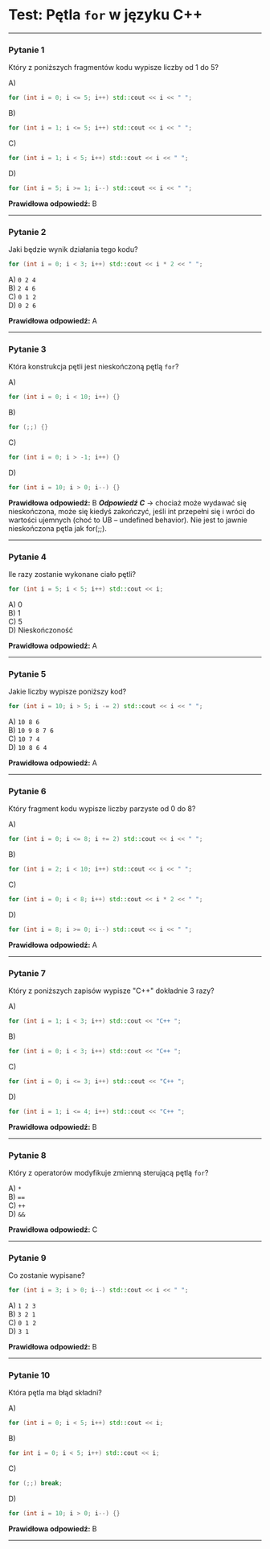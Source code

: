 # Test: Pętla `for` w języku C++

---

### **Pytanie 1**
Który z poniższych fragmentów kodu wypisze liczby od 1 do 5?

A)  
```cpp
for (int i = 0; i <= 5; i++) std::cout << i << " ";
```

B)  
```cpp
for (int i = 1; i <= 5; i++) std::cout << i << " ";
```

C)  
```cpp
for (int i = 1; i < 5; i++) std::cout << i << " ";
```

D)  
```cpp
for (int i = 5; i >= 1; i--) std::cout << i << " ";
```

**Prawidłowa odpowiedź:** B

---

### **Pytanie 2**
Jaki będzie wynik działania tego kodu?

```cpp
for (int i = 0; i < 3; i++) std::cout << i * 2 << " ";
```

A) `0 2 4`  
B) `2 4 6`  
C) `0 1 2`  
D) `0 2 6`  

**Prawidłowa odpowiedź:** A

---

### **Pytanie 3**
Która konstrukcja pętli jest nieskończoną pętlą `for`?

A)  
```cpp
for (int i = 0; i < 10; i++) {}
```

B)  
```cpp
for (;;) {}
```

C)  
```cpp
for (int i = 0; i > -1; i++) {}
```

D)  
```cpp
for (int i = 10; i > 0; i--) {}
```

**Prawidłowa odpowiedź:** B
***Odpowiedź C*** -> chociaż może wydawać się nieskończona, może się kiedyś zakończyć, jeśli int przepełni się i wróci do wartości ujemnych (choć to UB – undefined behavior). Nie jest to jawnie nieskończona pętla jak for(;;).

---

### **Pytanie 4**
Ile razy zostanie wykonane ciało pętli?

```cpp
for (int i = 5; i < 5; i++) std::cout << i;
```

A) 0  
B) 1  
C) 5  
D) Nieskończoność  

**Prawidłowa odpowiedź:** A

---

### **Pytanie 5**
Jakie liczby wypisze poniższy kod?

```cpp
for (int i = 10; i > 5; i -= 2) std::cout << i << " ";
```

A) `10 8 6`  
B) `10 9 8 7 6`  
C) `10 7 4`  
D) `10 8 6 4`  

**Prawidłowa odpowiedź:** A

---

### **Pytanie 6**
Który fragment kodu wypisze liczby parzyste od 0 do 8?

A)  
```cpp
for (int i = 0; i <= 8; i += 2) std::cout << i << " ";
```

B)  
```cpp
for (int i = 2; i < 10; i++) std::cout << i << " ";
```

C)  
```cpp
for (int i = 0; i < 8; i++) std::cout << i * 2 << " ";
```

D)  
```cpp
for (int i = 8; i >= 0; i--) std::cout << i << " ";
```

**Prawidłowa odpowiedź:** A

---

### **Pytanie 7**
Który z poniższych zapisów wypisze "C++" dokładnie 3 razy?

A)  
```cpp
for (int i = 1; i < 3; i++) std::cout << "C++ ";
```

B)  
```cpp
for (int i = 0; i < 3; i++) std::cout << "C++ ";
```

C)  
```cpp
for (int i = 0; i <= 3; i++) std::cout << "C++ ";
```

D)  
```cpp
for (int i = 1; i <= 4; i++) std::cout << "C++ ";
```

**Prawidłowa odpowiedź:** B

---

### **Pytanie 8**
Który z operatorów modyfikuje zmienną sterującą pętlą `for`?

A) `*`  
B) `==`  
C) `++`  
D) `&&`  

**Prawidłowa odpowiedź:** C

---

### **Pytanie 9**
Co zostanie wypisane?

```cpp
for (int i = 3; i > 0; i--) std::cout << i << " ";
```

A) `1 2 3`  
B) `3 2 1`  
C) `0 1 2`  
D) `3 1`  

**Prawidłowa odpowiedź:** B

---

### **Pytanie 10**
Która pętla ma błąd składni?

A)  
```cpp
for (int i = 0; i < 5; i++) std::cout << i;
```

B)  
```cpp
for int i = 0; i < 5; i++) std::cout << i;
```

C)  
```cpp
for (;;) break;
```

D)  
```cpp
for (int i = 10; i > 0; i--) {}
```

**Prawidłowa odpowiedź:** B

---
